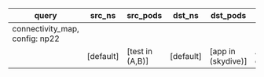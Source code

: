 |query|src_ns|src_pods|dst_ns|dst_pods|connection|
|---|---|---|---|---|---|
|connectivity_map, config: np22||||||
||[default]|[test in (A,B)]|[default]|[app in (skydive)]|All connections|


